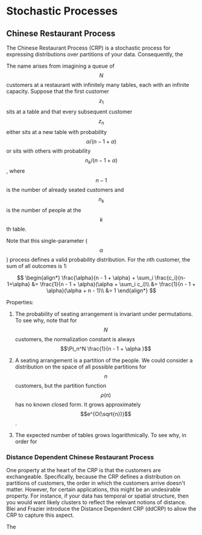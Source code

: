 # Stochastic Processes

## Chinese Restaurant Process

The Chinese Restaurant Process (CRP) is a stochastic process for expressing distributions
over partitions of your data. Consequently, the 

The name arises from imagining a queue of $$N$$ customers at a restaurant with infinitely many tables, each with
an infinite capacity. Suppose that the first customer $$z_1$$ sits at a table and that every
subsequent customer $$z_n$$ either sits at a new table with probability $$\alpha / (n - 1 + \alpha)$$
or sits with others with probability $$n_k / (n - 1 + \alpha)$$, where $$n-1$$ is the number of
already seated customers and $$n_k$$ is the number of people at the $$k$$th table.

Note that this single-parameter ($$\alpha$$) process defines a valid probability distribution.
For the $n$th customer, the sum of all outcomes is 1:

$$
\begin{align*}
\frac{\alpha}{n - 1 + \alpha} + \sum_i \frac{c_i}{n-1+\alpha}
&= \frac{1}{n - 1 + \alpha}(\alpha + \sum_i c_i)\\
&= \frac{1}{n - 1 + \alpha}(\alpha + n - 1)\\
&= 1
\end{align*}
$$

Properties:

1. The probability of seating arrangement is invariant under permutations. To see why, note
that for $$N$$ customers, the normalization constant is always $$\Pi_n^N \frac{1}{n - 1 + \alpha }$$

2. A seating arrangement is a partition of the people. We could consider a distribution on the space
of all possible partitions for $$n$$ customers, but the partition function $$\rho(n)$$ has no known
closed form. It grows approximately $$e^{O(\sqrt{n})}$$.

3. The expected number of tables grows logarithmically. To see why, in order for 

### Distance Dependent Chinese Restaurant Process

One property at the heart of the CRP is that the customers are exchangeable. Specifically,
because the CRP defines a distribution on partitions of customers, the order in which
the customers arrive doesn't matter. However, for certain applications, this might be 
an undesirable property. For instance, if your data has temporal or spatial structure,
then you would want likely clusters to reflect the relevant notions of distance. Blei and Frazier
introduce the Distance Dependent CRP (ddCRP) to allow the CRP to capture this aspect.

The   